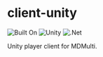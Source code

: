 # client-unity

![Built On](https://img.shields.io/badge/built%20on-important)
![Unity](https://img.shields.io/badge/unity-2018.4.5f1%20LTS-blue)
![.Net](https://img.shields.io/badge/.NET%20runtime-4.x-blue)

Unity player client for MDMulti.
